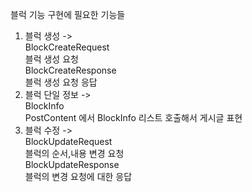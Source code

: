블럭 기능 구현에 필요한 기능들

1. 블럭 생성 -> <br>BlockCreateRequest<br> 블럭 생성 요청 <br> BlockCreateResponse <br> 블럭 생성 요청 응답 
2. 블럭 단일 정보 -><br>BlockInfo <br>PostContent 에서 BlockInfo 리스트 호출해서 게시글 표현
3. 블럭 수정 -><br> BlockUpdateRequest<br>블럭의 순서,내용 변경 요청<br> BlockUpdateResponse <br> 블럭의 변경 요청에 대한 응답